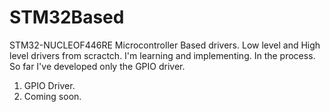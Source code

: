 # STM32Based
STM32-NUCLEOF446RE Microcontroller Based drivers. Low level and High level drivers from scractch. 
I'm learning and implementing. In the process. So far I've developed only the GPIO driver. 
1. GPIO Driver.
2. Coming soon.


